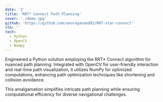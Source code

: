 ```yaml
---
date: '3'
title: 'RRT* Connect Path Planning'
cover: './demo.jpg'
github: 'https://github.com/anuraganand92/RRT-star-connect'
cta: ''
tech:
  - Python
  - OpenCV
  - Numpy
---
```


Engineered a Python solution employing the RRT\* Connect algorithm for nuanced path planning. Integrated with OpenCV for user-friendly interaction and real-time path visualization, it utilizes NumPy for optimized computations, enhancing path optimization techniques like shortening and collision avoidance.

This amalgamation simplifies intricate path planning while ensuring computational efficiency for diverse navigational challenges.
